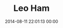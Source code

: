 ---
title: "Leo Ham"
date: 2014-08-11 22:01:13 00:00
permalink: /leoham
twitter: ""
likes: [2367]
id: 2321
gravatar: "http://www.gravatar.com/avatar/4b831391ee6782f86f66bf257c20cd65"
---